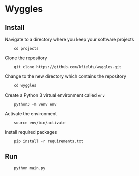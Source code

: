 # Wyggles

## Install

Navigate to a directory where you keep your software projects

        cd projects

Clone the repository

        git clone https://github.com/kfields/wyggles.git
        
Change to the new directory which contains the repository

        cd wyggles

Create a Python 3 virtual environment called `env`

        python3 -m venv env
        
Activate the environment

        source env/bin/activate
        
Install required packages

        pip install -r requirements.txt

## Run
        python main.py
